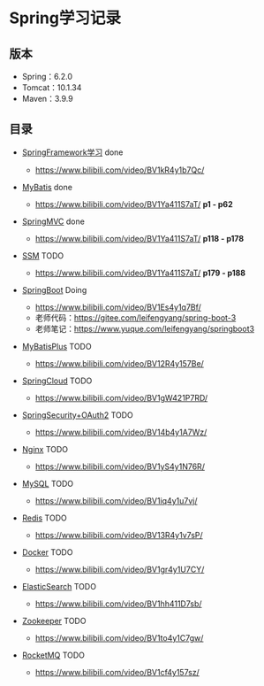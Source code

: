 # Spring学习记录
## 版本
* Spring：6.2.0 
* Tomcat：10.1.34
* Maven：3.9.9

## 目录
* [SpringFramework学习](https://github.com/103style/SpringDemos/tree/master/spring-framework-demo) done
  *  https://www.bilibili.com/video/BV1kR4y1b7Qc/

* [MyBatis](https://github.com/103style/SpringDemos/tree/master/MyBatisDemo) done
  * https://www.bilibili.com/video/BV1Ya411S7aT/ **p1 - p62**

* [SpringMVC](https://github.com/103style/SpringDemos/tree/master/SpringMVCDemo) done
  * https://www.bilibili.com/video/BV1Ya411S7aT/  **p118 - p178**

* [SSM]() TODO
  * https://www.bilibili.com/video/BV1Ya411S7aT/ **p179 - p188**

* [SpringBoot]() Doing
  * https://www.bilibili.com/video/BV1Es4y1q7Bf/
  * 老师代码：https://gitee.com/leifengyang/spring-boot-3
  * 老师笔记：https://www.yuque.com/leifengyang/springboot3

* [MyBatisPlus]() TODO
  * https://www.bilibili.com/video/BV12R4y157Be/

* [SpringCloud]() TODO
  * https://www.bilibili.com/video/BV1gW421P7RD/

* [SpringSecurity+OAuth2]() TODO
  * https://www.bilibili.com/video/BV14b4y1A7Wz/

* [Nginx]() TODO
  * https://www.bilibili.com/video/BV1yS4y1N76R/

* [MySQL]() TODO
  * https://www.bilibili.com/video/BV1iq4y1u7vj/

* [Redis]() TODO
  * https://www.bilibili.com/video/BV13R4y1v7sP/

* [Docker]() TODO
  * https://www.bilibili.com/video/BV1gr4y1U7CY/

* [ElasticSearch]() TODO
  * https://www.bilibili.com/video/BV1hh411D7sb/

* [Zookeeper]() TODO
  * https://www.bilibili.com/video/BV1to4y1C7gw/

* [RocketMQ]() TODO
  * https://www.bilibili.com/video/BV1cf4y157sz/

